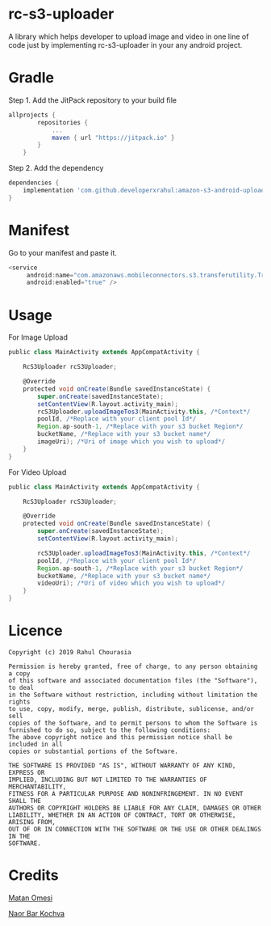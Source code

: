# rc-s3-uploader
A library which helps developer to upload image and video in one line of code just by implementing rc-s3-uploader in your any android project.  

# Gradle

Step 1. Add the JitPack repository to your build file
```groovy
allprojects {
        repositories {
            ...
            maven { url "https://jitpack.io" }
        }
    }
```
Step 2. Add the dependency
```groovy
dependencies {
    implementation 'com.github.developerxrahul:amazon-s3-android-uploader:v1.4'
}
 ```
 
# Manifest

Go to your manifest and paste it.
```groovy
<service
     android:name="com.amazonaws.mobileconnectors.s3.transferutility.TransferService"
     android:enabled="true" />
```

# Usage

For Image Upload
```groovy
public class MainActivity extends AppCompatActivity {

    RcS3Uploader rcS3Uploader;

    @Override
    protected void onCreate(Bundle savedInstanceState) {
        super.onCreate(savedInstanceState);
        setContentView(R.layout.activity_main);
        rcS3Uploader.uploadImageTos3(MainActivity.this, /*Context*/
        poolId, /*Replace with your client pool Id*/
        Region.ap-south-1, /*Replace with your s3 bucket Region*/
        bucketName, /*Replace with your s3 bucket name*/
        imageUri); /*Uri of image which you wish to upload*/
    }
}
 ```
 For Video Upload

```groovy
public class MainActivity extends AppCompatActivity {

    RcS3Uploader rcS3Uploader;

    @Override
    protected void onCreate(Bundle savedInstanceState) {
        super.onCreate(savedInstanceState);
        setContentView(R.layout.activity_main);

        rcS3Uploader.uploadImageTos3(MainActivity.this, /*Context*/
        poolId, /*Replace with your client pool Id*/
        Region.ap-south-1, /*Replace with your s3 bucket Region*/
        bucketName, /*Replace with your s3 bucket name*/
        videoUri); /*Uri of video which you wish to upload*/
    }
}
 ```
 
 # Licence
```
Copyright (c) 2019 Rahul Chourasia

Permission is hereby granted, free of charge, to any person obtaining a copy
of this software and associated documentation files (the "Software"), to deal
in the Software without restriction, including without limitation the rights
to use, copy, modify, merge, publish, distribute, sublicense, and/or sell
copies of the Software, and to permit persons to whom the Software is
furnished to do so, subject to the following conditions:
The above copyright notice and this permission notice shall be included in all
copies or substantial portions of the Software.

THE SOFTWARE IS PROVIDED "AS IS", WITHOUT WARRANTY OF ANY KIND, EXPRESS OR
IMPLIED, INCLUDING BUT NOT LIMITED TO THE WARRANTIES OF MERCHANTABILITY,
FITNESS FOR A PARTICULAR PURPOSE AND NONINFRINGEMENT. IN NO EVENT SHALL THE
AUTHORS OR COPYRIGHT HOLDERS BE LIABLE FOR ANY CLAIM, DAMAGES OR OTHER
LIABILITY, WHETHER IN AN ACTION OF CONTRACT, TORT OR OTHERWISE, ARISING FROM,
OUT OF OR IN CONNECTION WITH THE SOFTWARE OR THE USE OR OTHER DEALINGS IN THE
SOFTWARE.
```
# Credits
[Matan Omesi](https://github.com/matan1346)

[Naor Bar Kochva](https://github.com/nbarkoch)
